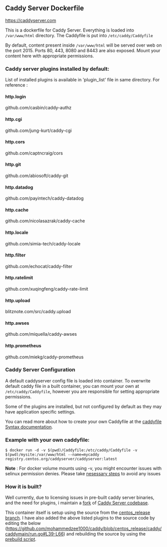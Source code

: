 ## Caddy Server Dockerfile

https://caddyserver.com

This is a dockerfile for Caddy Server. Everything is loaded into `/var/www/html` directory. The Caddyfile is put into `/etc/caddy/Caddyfile`

By default, content present inside `/var/www/html` will be served over web on the port 2015. Ports 80, 443, 8080 and 8443 are also exposed. Mount your content here with appropriate permissions.

### Caddy server plugins installed by default:

List of installed plugins is available in 'plugin_list' file in same directory. For reference : 

#### http.login
github.com/casbin/caddy-authz
#### http.cgi
github.com/jung-kurt/caddy-cgi
#### http.cors
github.com/captncraig/cors
#### http.git
github.com/abiosoft/caddy-git
#### http.datadog
github.com/payintech/caddy-datadog
#### http.cache
github.com/nicolasazrak/caddy-cache
#### http.locale
github.com/simia-tech/caddy-locale
#### http.filter
github.com/echocat/caddy-filter
#### http.ratelimit
github.com/xuqingfeng/caddy-rate-limit
#### http.upload
blitznote.com/src/caddy.upload
#### http.awses
github.com/miquella/caddy-awses
#### http.prometheus
github.com/miekg/caddy-prometheus

### Caddy Server Configuration

A default caddyserver config file is loaded into container. To overwrite default caddy file in a built container, you can mount your own at `/etc/caddy/Caddyfile`,
however you are responsible for setting appropriate permissions.

Some of the plugins are installed, but not configured by default as they may have application specific settings. 

You can read more about how to create your own Caddyfile at the [caddyfile Syntax documentation](https://caddyserver.com/docs/caddyfile "Caddyfile Docs").

### Example with your own caddyfile:

 `$ docker run -d -v $(pwd)/Caddyfile:/etc/caddy/Caddyfile -v $(pwd)/mysite:/var/www/html --name=mycaddy registry.centos.org/caddyserver/caddyserver:latest`
 
**Note** :
For docker volume mounts using -v, you might encounter issues with selinux permission denies. Please take [nesessary steps](http://www.projectatomic.io/blog/2015/06/using-volumes-with-docker-can-cause-problems-with-selinux/) to avoid any issues

### How it is built?

Well currently, due to licensing issues in pre-built caddy server binaries, and the need for plugins, i maintain a [fork](https://github.com/mohammedzee1000/caddy.git) of [Caddy Server codebase](https://github.com/mholt/caddy.git). 

This container itself is setup using the source from the [centos_release branch](https://github.com/mohammedzee1000/caddy/tree/centos_release). I have also added the above listed plugins to the source code by editing the below (https://github.com/mohammedzee1000/caddy/blob/centos_release/caddy/caddymain/run.go#L39-L66) and rebuilding the source by using the [prebuild script](cccp-prebuild.sh).
